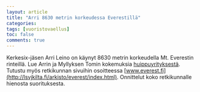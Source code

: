 ```yaml
---
layout: article
title: "Arri 8630 metrin korkeudessa Everestillä"
categories:
tags: [vuoristovaellus]
toc: false
comments: true
---
```


Kerkesix-jäsen Arri Leino on käynyt 8630 metrin korkeudella Mt.
Everestin rinteillä. Lue Arrin ja Myllyksen Tomin kokemuksia
[huippuyrityksestä](http://lsvjkilta.fi/arkisto/everest/paiva58.html).
Tutustu myös retkikunnan sivuihin osoitteessa
[www.everest.fi](http://lsvjkilta.fi/arkisto/everest/index.html). Onnittelut koko
retkikunnalle hienosta suorituksesta.
